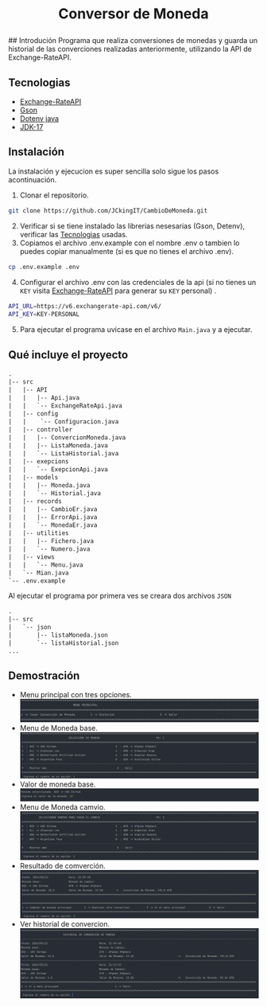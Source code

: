 <h1>
<p align="center">
Conversor de Moneda
</p>
</h1>
## Introdución
Programa que realiza conversiones de monedas y guarda un historial de las converciones realizadas anteriormente, utilizando la API de Exchange-RateAPI.

## Tecnologias
- [Exchange-RateAPI](https://www.exchangerate-api.com)
- [Gson](https://mvnrepository.com/artifact/com.google.code.gson/gson/2.11.0)
- [Dotenv java](https://mvnrepository.com/artifact/io.github.cdimascio/dotenv-java/3.0.0)
- [JDK-17](https://www.oracle.com/java/technologies/javase/jdk17-archive-downloads.html)

## Instalación
La instalación y ejecucion es super sencilla solo sigue los pasos acontinuación.
1. Clonar el repositorio.
```bash
git clone https://github.com/JCkingIT/CambioDeMoneda.git
```
2. Verificar si se tiene instalado las librerias nesesarias (Gson, Detenv), verificar las [Tecnologias](#Tecnologias) usadas.
3. Copiamos el archivo .env.example con el nombre .env o tambien lo puedes copiar manualmente (si es que no tienes el archivo .env).
```bash
cp .env.example .env
```
4. Configurar el archivo .env con las credenciales de la api (si no tienes un `KEY` visita [Exchange-RateAPI](https://app.exchangerate-api.com/sign-up) para generar su `KEY` personal) .
```bash
API_URL=https://v6.exchangerate-api.com/v6/
API_KEY=KEY-PERSONAL
```
5. Para ejecutar el programa uvicase en el archivo `Main.java`  y a ejecutar.

## Qué incluye el proyecto
```
.
|-- src
|   |-- API
|   |   |-- Api.java
|   |   `-- ExchangeRateApi.java
|   |-- config
|   |    `-- Configuracion.java
|   |-- controller
|   |   |-- ConvercionMoneda.java
|   |   |-- ListaMoneda.java
|   |   `-- ListaHistorial.java
|   |-- exepcions
|   |   `-- ExepcionApi.java
|   |-- models
|   |   |-- Moneda.java
|   |   `-- Historial.java
|   |-- records
|   |   |-- CambioEr.java
|   |   |-- ErrorApi.java
|   |   `-- MonedaEr.java
|   |-- utilities
|   |   |-- Fichero.java
|   |   `-- Numero.java
|   |-- views
|   |   `-- Menu.java
|   `-- Mian.java
`-- .env.example
```
Al ejecutar el programa por primera ves se creara dos archivos `JSON`
```
.
|-- src
|   `-- json
|       |-- listaMoneda.json
|       `-- listaHistorial.json
...
```

## Demostración
- Menu principal con tres opciones.
![](img/1.png)
- Menu de Moneda base.
![](img/2.png)
- Valor de moneda base.
![](img/3.png)
- Menu de Moneda camvio.
![](img/4.png)
- Resultado de comverción.
![](img/5.png)
- Ver historial de convercion.
![](img/6.png)
